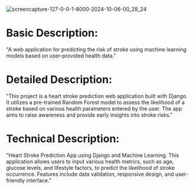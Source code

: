 ![screencapture-127-0-0-1-8000-2024-10-06-00_28_24](https://github.com/user-attachments/assets/26133425-a58e-47cb-a446-881289eee962)

# Basic Description:

"A web application for predicting the risk of stroke using machine learning models based on user-provided health data."

# Detailed Description:

"This project is a heart stroke prediction web application built with Django. It utilizes a pre-trained Random Forest model to assess the likelihood of a stroke based on various health parameters entered by the user. The app aims to raise awareness and provide early insights into stroke risks."

# Technical Description:

"Heart Stroke Prediction App using Django and Machine Learning. This application allows users to input various health metrics, such as age, glucose levels, and lifestyle factors, to predict the likelihood of stroke occurrence. Features include data validation, responsive design, and user-friendly interface."





